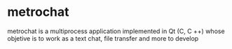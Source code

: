 # metrochat
metrochat is a multiprocess application implemented in Qt (C, C ++) whose objetive is to work as a text chat, file transfer and more to develop
